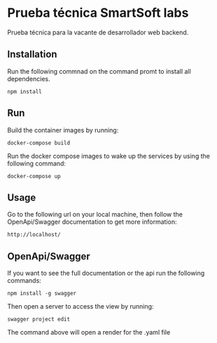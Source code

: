 # Prueba técnica SmartSoft labs

Prueba técnica para la vacante de desarrollador web backend.

## Installation

Run the following commnad on the command promt to install all dependencies.

`npm install`

## Run

Build the container images by running:

`docker-compose build`

Run the docker compose images to wake up the services by using the following command:

`docker-compose up`

## Usage

Go to the following url on your local machine, then follow the OpenApi/Swagger documentation to get more information:

`http://localhost/`

## OpenApi/Swagger

If you want to see the full documentation or the api run the following commands:

`npm install -g swagger`

Then open a server to access the view by running:

`swagger project edit`

The command above will open a render for the .yaml file

